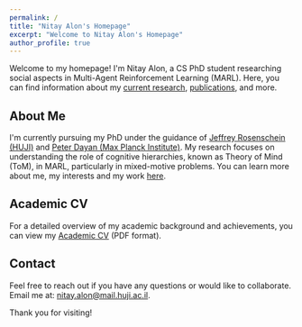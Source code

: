 ```yaml
---
permalink: /
title: "Nitay Alon's Homepage"
excerpt: "Welcome to Nitay Alon's Homepage"
author_profile: true
---
```


Welcome to my homepage! I'm Nitay Alon, a CS PhD student researching social aspects in Multi-Agent Reinforcement Learning (MARL). Here, you can find information about my [current research](https://nitayalon.github.io/active_research), [publications](https://nitayalon.github.io/publications), and more.

## About Me
I'm currently pursuing my PhD under the guidance of [Jeffrey Rosenschein (HUJI)](https://www.cs.huji.ac.il/~jeff/) and [Peter Dayan (Max Planck Institute)](https://www.mpg.de/12309370/biological-cybernetics-dayan). My research focuses on understanding the role of cognitive hierarchies, known as Theory of Mind (ToM), in MARL, particularly in mixed-motive problems. You can learn more about me, my interests and my work [here](https://nitayalon.github.io/about).

## Academic CV
For a detailed overview of my academic background and achievements, you can view my [Academic CV](https://nitayalon.github.io/files/Academic_CV.pdf) (PDF format).

## Contact
Feel free to reach out if you have any questions or would like to collaborate. Email me at: [nitay.alon@mail.huji.ac.il](mailto:nitay.alon@mail.huji.ac.il?subject=Message%20from%20website). 

Thank you for visiting!